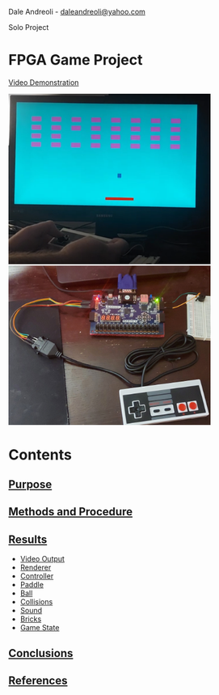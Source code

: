 Dale Andreoli - daleandreoli@yahoo.com

Solo Project

# FPGA Game Project

[Video Demonstration](https://youtu.be/BgsAh8YejHQ)

<img src="Report/Images/gameplay.png" alt="gameplay" width="400"/>

<img src="Report/Images/final_photo.jpg" alt="gameplay" width="400"/>


# Contents
## [Purpose](Report/Purpose.md)
## [Methods and Procedure](Report/Methods.md)
## [Results](Report/Results.md)
* [Video Output](Report/Results-VideoOutput.md)
* [Renderer](Report/Results-Renderer.md)
* [Controller](Report/Results-Controller.md)
* [Paddle](Report/Results-Paddle.md)
* [Ball](Report/Results-Ball.md)
* [Collisions](Report/Results-Collisions.md)
* [Sound](Report/Results-Sound.md)
* [Bricks](Report/Results-Bricks.md)
* [Game State](Report/Results-GameState.md)
## [Conclusions](Report/Conclusions.md)
## [References](Report/References.md)
